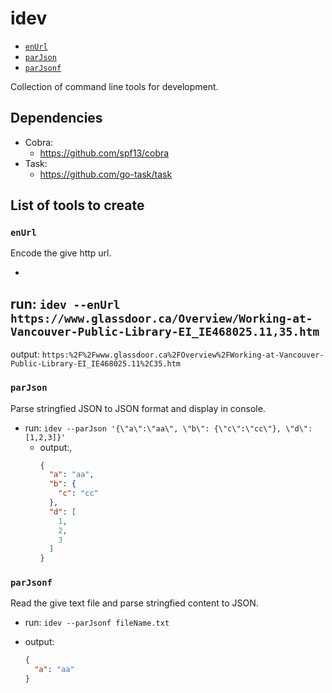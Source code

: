 # idev

<!-- toc -->

- [`enUrl`](#enUrl)
- [`parJson`](#parJson)
- [`parJsonf`](#parJsonf)

<!-- tocstop -->
Collection of command line tools for development.

## Dependencies

- Cobra:
    - https://github.com/spf13/cobra
- Task:
    - https://github.com/go-task/task

## List of tools to create

### `enUrl`

Encode the give http url.

-

run: `idev --enUrl https://www.glassdoor.ca/Overview/Working-at-Vancouver-Public-Library-EI_IE468025.11,35.htm`
-
output: `https:%2F%2Fwww.glassdoor.ca%2FOverview%2FWorking-at-Vancouver-Public-Library-EI_IE468025.11%2C35.htm`

### `parJson`

Parse stringfied JSON to JSON format and display in console.

- run: `idev --parJson '{\"a\":\"aa\", \"b\": {\"c\":\"cc\"}, \"d\": [1,2,3]}'`
    - output:,
        ```json
        {
          "a": "aa",
          "b": {
            "c": "cc"
          },
          "d": [
            1,
            2,
            3
          ]
      }
      ```

### `parJsonf`

Read the give text file and parse stringfied content to JSON.

- run: `idev --parJsonf fileName.txt`
- output:

    ```json
    {
      "a": "aa"
    }
    ```
